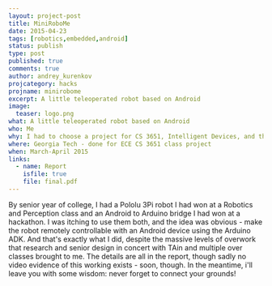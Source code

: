 ```yaml
---
layout: project-post
title: MiniRoboMe
date: 2015-04-23 
tags: [robotics,embedded,android]
status: publish
type: post
published: true
comments: true
author: andrey_kurenkov
projcategory: hacks
projname: minirobome
excerpt: A little teleoperated robot based on Android
image:
  teaser: logo.png
what: A little teleoperated robot based on Android
who: Me
why: I had to choose a project for CS 3651, Intelligent Devices, and this struck me as a fun project
where: Georgia Tech - done for ECE CS 3651 class project
when: March-April 2015 
links:
  - name: Report
    isfile: true
    file: final.pdf
---
```

By senior year of college, I had a Pololu 3Pi robot I had won at a Robotics and Perception class and an Android to Arduino bridge I had won at a hackathon. I was itching to use them both, and the idea was obvious - make the robot remotely controllable with an Android device using the Arduino ADK. And that's exactly what I did, despite the massive levels of overwork that research and senior design in concert with TAin and multiple over classes brought to me. The details are all in the report, though sadly no video evidence of this working exists - soon, though. In the meantime, i'll leave you with some wisdom: never forget to connect your grounds!
